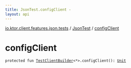 ```yaml
---
title: JsonTest.configClient - 
layout: api
---
```


<div class='api-docs-breadcrumbs'><a href="../index.html">io.ktor.client.features.json.tests</a> / <a href="index.html">JsonTest</a> / <a href="./config-client.html">configClient</a></div>

# configClient

<div class="signature"><code><span class="keyword">protected</span> <span class="keyword">fun </span><a href="../../io.ktor.client.tests.utils/-test-client-builder/index.html"><span class="identifier">TestClientBuilder</span></a><span class="symbol">&lt;</span><span class="identifier">*</span><span class="symbol">&gt;</span><span class="symbol">.</span><span class="identifier">configClient</span><span class="symbol">(</span><span class="symbol">)</span><span class="symbol">: </span><a href="https://kotlinlang.org/api/latest/jvm/stdlib/kotlin/-unit/index.html"><span class="identifier">Unit</span></a></code></div>
